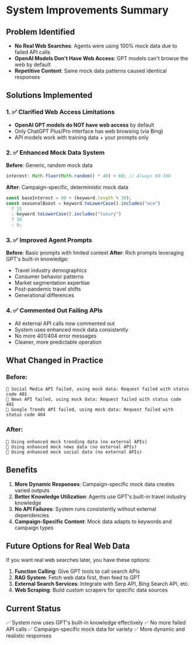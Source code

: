 # System Improvements Summary

## Problem Identified

- **No Real Web Searches**: Agents were using 100% mock data due to failed API calls
- **OpenAI Models Don't Have Web Access**: GPT models can't browse the web by default
- **Repetitive Content**: Same mock data patterns caused identical responses

## Solutions Implemented

### 1. ✅ Clarified Web Access Limitations

- **OpenAI GPT models do NOT have web access** by default
- Only ChatGPT Plus/Pro interface has web browsing (via Bing)
- API models work with training data + your prompts only

### 2. ✅ Enhanced Mock Data System

**Before**: Generic, random mock data

```javascript
interest: Math.floor(Math.random() * 40) + 60; // Always 60-100
```

**After**: Campaign-specific, deterministic mock data

```javascript
const baseInterest = 60 + (keyword.length % 30);
const seasonalBoost = keyword.toLowerCase().includes("eco")
  ? 15
  : keyword.toLowerCase().includes("luxury")
  ? 10
  : 0;
```

### 3. ✅ Improved Agent Prompts

**Before**: Basic prompts with limited context
**After**: Rich prompts leveraging GPT's built-in knowledge:

- Travel industry demographics
- Consumer behavior patterns
- Market segmentation expertise
- Post-pandemic travel shifts
- Generational differences

### 4. ✅ Commented Out Failing APIs

- All external API calls now commented out
- System uses enhanced mock data consistently
- No more 401/404 error messages
- Cleaner, more predictable operation

## What Changed in Practice

### Before:

```
🔄 Social Media API failed, using mock data: Request failed with status code 401
🔄 News API failed, using mock data: Request failed with status code 401
🔄 Google Trends API failed, using mock data: Request failed with status code 404
```

### After:

```
🔄 Using enhanced mock trending data (no external APIs)
🔄 Using enhanced mock news data (no external APIs)
🔄 Using enhanced mock social data (no external APIs)
```

## Benefits

1. **More Dynamic Responses**: Campaign-specific mock data creates varied outputs
2. **Better Knowledge Utilization**: Agents use GPT's built-in travel industry knowledge
3. **No API Failures**: System runs consistently without external dependencies
4. **Campaign-Specific Content**: Mock data adapts to keywords and campaign types

## Future Options for Real Web Data

If you want real web searches later, you have these options:

1. **Function Calling**: Give GPT tools to call search APIs
2. **RAG System**: Fetch web data first, then feed to GPT
3. **External Search Services**: Integrate with Serp API, Bing Search API, etc.
4. **Web Scraping**: Build custom scrapers for specific data sources

## Current Status

✅ System now uses GPT's built-in knowledge effectively
✅ No more failed API calls
✅ Campaign-specific mock data for variety
✅ More dynamic and realistic responses
